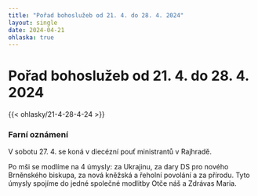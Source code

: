 ```yaml
---
title: "Pořad bohoslužeb od 21. 4. do 28. 4. 2024"
layout: single
date: 2024-04-21
ohlaska: true
---
```

# Pořad bohoslužeb od 21. 4. do 28. 4. 2024

{{< ohlasky/21-4-28-4-24 >}}

### Farní oznámení

V sobotu 27. 4. se koná v diecézní pouť ministrantů v Rajhradě.

Po mši se modlíme na 4 úmysly: za Ukrajinu, za dary DS pro nového Brněnského biskupa, za nová kněžská a řeholní povolání a za přírodu. Tyto úmysly spojíme do jedné společné modlitby Otče náš a Zdrávas Maria.